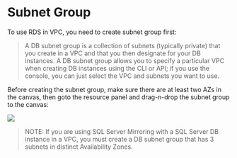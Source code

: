 # Subnet Group

To use RDS in VPC, you need to create subnet group first:

> A DB subnet group is a collection of subnets (typically private) that you create in a VPC and that you then designate for your DB instances. A DB subnet group allows you to specify a particular VPC when creating DB instances using the CLI or API; if you use the console, you can just select the VPC and subnets you want to use.

Before creating the subnet group, make sure there are at least two AZs in the canvas, then goto the resource panel and drag-n-drop the subnet group to the canvas:

![](https://raw.githubusercontent.com/VisualOps/book-image/master/ide_resource_subnet_group.png)

> NOTE: If you are using SQL Server Mirroring with a SQL Server DB instance in a VPC, you must create a DB subnet group that has 3 subnets in distinct Availability Zones.
